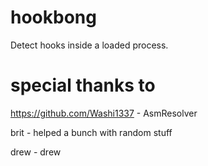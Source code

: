 # hookbong
Detect hooks inside a loaded process.


# special thanks to
https://github.com/Washi1337 - AsmResolver

brit - helped a bunch with random stuff

drew - drew
